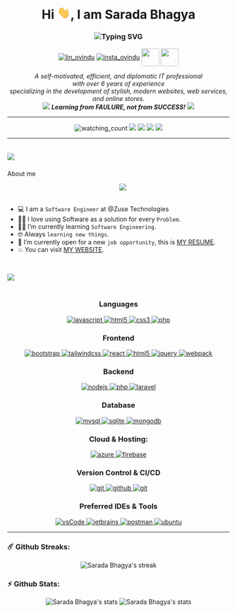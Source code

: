 <!-- <p align="center">
  <img src="https://github.com/thompsonemerson/thompsonemerson/raw/master/cover-thompson.png" height="200" />
</p> -->
<h1 align="center">Hi <img src="https://raw.githubusercontent.com/ABSphreak/ABSphreak/master/gifs/Hi.gif" width="30px">,
  I am Sarada Bhagya </h1>
<h3 align="center"><img
    src="https://readme-typing-svg.demolab.com?font=Encode+Sans+SC&weight=600&pause=1000&center=true&vCenter=true&width=435&lines=Software+Engineer;Laravel+Developer;Web+Developer;Freelancer"
    alt="Typing SVG" />
</h3>

<p align="center">
  <a href="https://www.linkedin.com/in/sarada-bhagya-herath/" target="_blank"><img align="center"
      src="https://cdn-icons-png.flaticon.com/512/3536/3536505.png" alt="lin_ovindu" height="40" width="40" /></a>
  <a href="https://github.com/AXUSLK/" target="_blank"><img align="center"
      src="https://cdn-icons-png.flaticon.com/512/25/25657.png" alt="insta_ovindu" height="40" width="40" /></a>
  <a href="https://www.facebook.com/theliya.gsc/" target="_blank><img align=" center"
    src="https://cdn-icons-png.flaticon.com/512/733/733547.png" alt="fb_ovindu" height="40" width="40" /></a>
  <a href="mailto: thilinalink@gmail.com"><img align="center"
      src="https://cdn-icons-png.flaticon.com/512/5968/5968534.png" height="40" width="40" /></a>
  <a href="https://saradabhagya.me/" target="_blank"><img align="center"
      src="https://cdn-icons-png.flaticon.com/512/2721/2721688.png" height="40" width="40" /></a>
</p>



<p align="center">
  <em>
    A self-motivated, efficient, and diplomatic IT professional <br>
    with over 6 years of experience <br>
    specializing in the development of stylish, modern websites, web services, and online stores.
  </em>
  <br>
  <img src="https://media.giphy.com/media/VgCDAzcKvsR6OM0uWg/giphy.gif" width="50" />
  <b><i>Learning from FAULURE, not from SUCCESS!</i></b>
  <img src="https://media.giphy.com/media/7j2hfyeVcDtf2/giphy.gif" width="50" />
</p>
<hr>
<p align="center">
  <img src="https://komarev.com/ghpvc/?username=AXUSLK&color=brightgreen" alt="watching_count" />
  <img src="https://img.shields.io/badge/Age-32-blue" />
  <img src="https://img.shields.io/badge/Focus-Software%20Engineering-brightgreen" />
  <img src="https://img.shields.io/badge/Lives-Sri%20Lanka-success" />
  <img src="https://img.shields.io/badge/Languages-English%20%26%20Sinhala-brightgreen" />
</p>
<hr>

## <picture><img src="https://github.com/7oSkaaa/7oSkaaa/blob/main/Images/about_me.gif?raw=true" width=50px></picture>
About me

<picture> <img align="right" src="https://github.com/7oSkaaa/7oSkaaa/blob/main/Images/Right_Side.gif?raw=true"
    width=250px></picture>

<br><br>

- :computer: I am a `Software Engineer` at @Zuse Technologies
- :technologist: I love using Software as a solution for every `Problem`.
- :student: I’m currently learning `Software Engineering`.
- :nerd_face: Always `learning new things`.
- :thinking: I’m currently open for a new `job opportunity`, this is [MY
RESUME](https://saradabhagya.me/img/sarada__bhagya.pdf).
- :boom: You can visit [MY WEBSITE](https://saradabhagya.me).
<br>

<img
  src="https://user-images.githubusercontent.com/73097560/115834477-dbab4500-a447-11eb-908a-139a6edaec5c.gif"><br><br>

<!-- - 🌱 I’m currently learning **To be Extroverted**

- 👯 I’m looking to collaborate on **Spring Framework**

- 🤝 I’m looking for help with **Backend Design**

- 👨‍💻 All of my projects are available [@Elanza-48](github.com/Elanza-48)

- 💬 Ask me about **System Designs and Philosophy 😆**

- ⚡ Fun fact **Coding is a passion and not profession.** -->


<h3 align="center">Languages</h3>
<p align="center">
  <a href="https://developer.mozilla.org/en-US/docs/Web/JavaScript" target="_blank">
    <img src="https://img.shields.io/badge/Javascript-F7DF1E.svg?style=for-the-badge&logo=javascript&logoColor=black"
      alt="javascript" />
  </a>
  <a href="https://www.w3.org/html/" target="_blank">
    <img src="https://img.shields.io/badge/html-E34F26.svg?style=for-the-badge&logo=html5&logoColor=white"
      alt="html5" />
  </a>
  <a href="https://www.w3schools.com/css/" target="_blank">
    <img src="https://img.shields.io/badge/css-1572B6.svg?style=for-the-badge&logo=css3&logoColor=white" alt="css3" />
  </a>
  <a href="https://www.php.net/" target="_blank">
    <img src="https://img.shields.io/badge/PHP-777BB4?style=for-the-badge&logo=php&logoColor=white" alt="php" />
  </a>
</p>

<h3 align="center">Frontend</h3>
<p align="center">
  <a href="https://getbootstrap.com" target="_blank">
    <img src="https://img.shields.io/badge/bootstrap-7952B3.svg?style=for-the-badge&logo=bootstrap&logoColor=white"
      alt="bootstrap" />
  </a>
  <a href="https://tailwindcss.com/" target="_blank">
    <img src="https://img.shields.io/badge/Tailwind_CSS-38B2AC?style=for-the-badge&logo=tailwind-css&logoColor=black"
      alt="tailwindcss" />
  </a>
  <a href="https://reactjs.org/" target="_blank">
    <img src="https://img.shields.io/badge/reactjs-61DAFB.svg?style=for-the-badge&logo=react&logoColor=black"
      alt="react" />
  </a>
  <a href="https://www.w3.org/html/" target="_blank">
    <img src="https://img.shields.io/badge/HTML-239120?style=for-the-badge&logo=html5&logoColor=white" alt="html5" />
  </a>
  <a href="https://jquery.com/" target="_blank">
    <img src="https://img.shields.io/badge/jquery-0769AD.svg?style=for-the-badge&logo=jquery&logoColor=white"
      alt="jquery" />
  </a>
  <a href="https://webpack.js.org" target="_blank">
    <img src="https://img.shields.io/badge/webpack-8DD6F9.svg?style=for-the-badge&logo=webpack&logoColor=black"
      alt="webpack" />
  </a>
</p>

<h3 align="center">Backend</h3>
<p align="center">
  <a href="https://nodejs.org" target="_blank">
    <img src="https://img.shields.io/badge/node.js-339933.svg?style=for-the-badge&logo=nodedotjs&logoColor=white"
      alt="nodejs" />
  </a>
  <a href="https://www.php.net/" target="_blank">
    <img src="https://img.shields.io/badge/PHP-777BB4?style=for-the-badge&logo=php&logoColor=white" alt="php" />
  </a>
  <a href="hhttps://laravel.com/" target="_blank">
    <img src="https://img.shields.io/badge/Laravel-FF2D20?style=for-the-badge&logo=laravel&logoColor=white"
      alt="laravel" />
  </a>
</p>

<h3 align="center">Database</h3>
<p align="center">
  <a href="https://www.mysql.com/" target="_blank">
    <img src="https://img.shields.io/badge/MySQL-005C84?style=for-the-badge&logo=mysql&logoColor=white" alt="mysql" />
  </a>
  <a href="https://www.sqlite.org/" target="_blank">
    <img src="https://img.shields.io/badge/sqlite-003B57.svg?style=for-the-badge&logo=sqlite&logoColor=white"
      alt="sqlite" />
  </a>
  <a href="https://www.mongodb.com/" target="_blank">
    <img src="https://img.shields.io/badge/mongodb-47A248.svg?style=for-the-badge&logo=mongodb&logoColor=white"
      alt="mongodb" />
  </a>
</p>

<h3 align="center">Cloud & Hosting:</h3>
<p align="center">
  <a href="https://azure.microsoft.com/en-in/" target="_blank">
    <img src="https://img.shields.io/badge/Azure-0078D4?style=for-the-badge&logo=microsoftazure&logoColor=white"
      alt="azure" />
  </a>
  <a href="https://netlify.com/" target="_blank">
    <img src="https://img.shields.io/badge/netlify-00C7B7.svg?style=for-the-badge&logo=netlify&logoColor=black"
      alt="firebase" />
  </a>
</p>

<h3 align="center">Version Control & CI/CD</h3>
<p align="center">
  <a href="https://git-scm.com/" target="_blank">
    <img src="https://img.shields.io/badge/git-F05032.svg?style=for-the-badge&logo=git&logoColor=white" alt="git" />
  </a>
  <a href="https://github.com/AXUSLK" target="_blank">
    <img src="https://img.shields.io/badge/github-181717.svg?style=for-the-badge&logo=github&logoColor=white"
      alt="github" />
  </a>
  <a href="https://gitlab.com/AXUSLK" target="_blank">
    <img src="https://img.shields.io/badge/gitlab-181717.svg?style=for-the-badge&logo=gitlab&logoColor=white"
      alt="git" />
  </a>
</p>

<h3 align="center">Preferred IDEs & Tools </h3>
<p align="center">
  <a href="https://code.visualstudio.com/" target="_blank">
    <img src="https://img.shields.io/badge/vscode-007ACC.svg?style=for-the-badge&logo=visualstudiocode&logoColor=white"
      alt="vsCode" />
  </a>
  <a href="https://www.jetbrains.com/" target="_blank">
    <img
      src="https://img.shields.io/badge/jetbrains%20IDE-000000.svg?style=for-the-badge&logo=jetbrains&logoColor=white"
      alt="jetbrains" />
  </a>
  <a href="https://postman.com" target="_blank">
    <img src="https://img.shields.io/badge/postman-FF6C37.svg?style=for-the-badge&logo=postman&logoColor=white"
      alt="postman" />
  </a>
  <a href="https://ubuntu.com/" target="_blank">
    <img src="https://img.shields.io/badge/ubuntu-E95420.svg?style=for-the-badge&logo=ubuntu&logoColor=white"
      alt="ubuntu" />
  </a>
</p>
<hr>

### ☄️ Github Streaks:

<p align="center">
  <img alt="Sarada Bhagya's streak"
    src="https://github-readme-streak-stats.herokuapp.com/?user=AXUS&theme=tokyonight&hide_border=true" />
</p>

### ⚡ Github Stats:

<p align="center">
  <img src="https://github-readme-stats.vercel.app/api?username=AXUS&show_icons=true&hide_border=true&theme=tokyonight"
    alt="Sarada Bhagya's stats" />
  <img
    src="https://github-readme-stats.vercel.app/api/top-langs?username=AXUS&show_icons=true&locale=en&layout=compact&theme=tokyonight&hide_border=true"
    alt="Sarada Bhagya's stats" />
</p>
